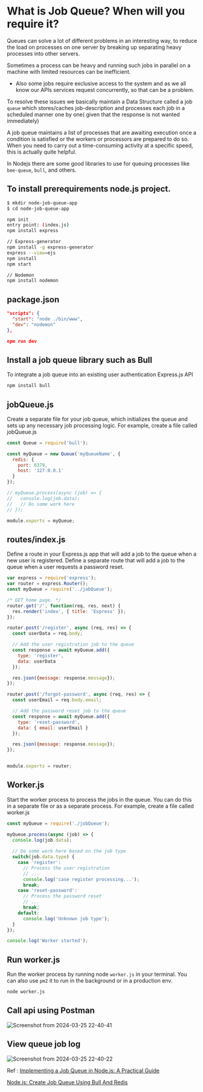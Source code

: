 
# What is Job Queue? When will you require it?
Queues can solve a lot of different problems in an interesting way, to reduce the load on processes on one server by breaking up separating heavy processes into other servers. 

Sometimes a process can be heavy and running such jobs in parallel on a machine with limited resources can be inefficient.

- Also some jobs require exclusive access to the system and as we all know our APIs services request concurrently, so that can be a problem.

To resolve these issues we basically maintain a Data Structure called a job `queue` which stores/caches job-description and processes each job in a scheduled manner one by one( given that the response is not wanted immediately)

A job queue maintains a list of processes that are awaiting execution once a condition is satisfied or the workers or processors are prepared to do so.
When you need to carry out a time-consuming activity at a specific speed, this is actually quite helpful.

In Nodejs there are some good libraries to use for queuing processes like `bee-queue`, `bull`, and others. 

## To install prerequirements node.js project. 
```sh 
$ mkdir node-job-queue-app
$ cd node-job-queue-app

npm init 
entry point: (index.js)
npm install express

// Express-generator 
npm install -g express-generator
express --view=ejs
npm install 
npm start 

// Nodemon 
npm install nodemon 
```

## package.json 
```json 
"scripts": {
  "start": "node ./bin/www",
  "dev": "nodemon"
},

npm run dev
```

## Install a job queue library such as Bull 
To integrate a job queue into an existing user authentication Express.js API

```sh 
npm install bull
```

## jobQueue.js
Create a separate file for your job queue, which initializes the queue and sets up any necessary job processing logic. For example, create a file called jobQueue.js

```js 
const Queue = require('bull');

const myQueue = new Queue('myQueueName', {
  redis: {
    port: 6379,
    host: '127.0.0.1'
  }
});

// myQueue.process(async (job) => {
//   console.log(job.data);
//   // Do some work here
// });

module.exports = myQueue;
```


## routes/index.js 
Define a route in your Express.js app that will add a job to the queue when a new user is registered.
Define a separate route that will add a job to the queue when a user requests a password reset.

```js 
var express = require('express');
var router = express.Router();
const myQueue = require('../jobQueue');

/* GET home page. */
router.get('/', function(req, res, next) {
  res.render('index', { title: 'Express' });
});

router.post('/register', async (req, res) => {
  const userData = req.body;

  // Add the user registration job to the queue
  const response = await myQueue.add({
    type: 'register',
    data: userData
  });

  res.json({message: response.message});
});

router.post('/forgot-password', async (req, res) => {
  const userEmail = req.body.email;

  // Add the password reset job to the queue
  const response = await myQueue.add({
    type: 'reset-password',
    data: { email: userEmail }
  });

  res.json({message: response.message});
});


module.exports = router;

```


## Worker.js 
Start the worker process to process the jobs in the queue. You can do this in a separate file or as a separate process. For example, create a file called worker.js

```js 
const myQueue = require('./jobQueue');

myQueue.process(async (job) => {
  console.log(job.data);
  
  // Do some work here based on the job type
  switch(job.data.type) {
    case 'register':
      // Process the user registration
      // ...
      console.log('case register processing...'); 
      break;
    case 'reset-password':
      // Process the password reset
      // ...
      break;
    default:
      console.log('Unknown job type');
  }
});

console.log('Worker started');
```

## Run worker.js 
Run the worker process by running node `worker.js` in your terminal. You can also use `pm2` it to run in the background or in a production env.

```sh
node worker.js  
```

## Call api using Postman 

![Screenshot from 2024-03-25 22-40-41](https://gist.github.com/assets/6800568/788fec3d-ad9c-45d7-95e7-df24aa266e61)


## View queue job log 

![Screenshot from 2024-03-25 22-40-22](https://gist.github.com/assets/6800568/7017da04-09d6-46f7-8374-45b282f779dd)


Ref : [Implementing a Job Queue in Node.js: A Practical Guide](https://medium.com/@adarsh-d/implementing-a-job-queue-in-node-js-13a41dbdc98e)

[Node.js: Create Job Queue Using Bull And Redis](https://javascript.plainenglish.io/node-js-create-job-queue-using-bull-and-redis-20fabcee60c5)